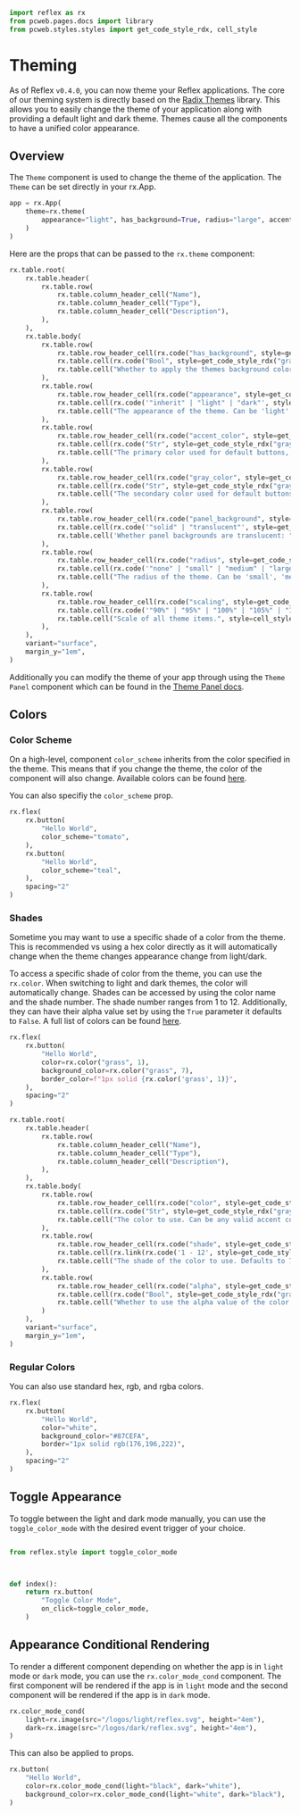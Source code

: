```python exec
import reflex as rx
from pcweb.pages.docs import library
from pcweb.styles.styles import get_code_style_rdx, cell_style
```

# Theming

As of Reflex `v0.4.0`, you can now theme your Reflex applications. The core of our theming system is directly based on the [Radix Themes](https://www.radix-ui.com) library. This allows you to easily change the theme of your application along with providing a default light and dark theme. Themes cause all the components to have a unified color appearance.

## Overview

The `Theme` component is used to change the theme of the application. The `Theme` can be set directly in your rx.App.

```python
app = rx.App(
    theme=rx.theme(
        appearance="light", has_background=True, radius="large", accent_color="teal"
    )
)
```

Here are the props that can be passed to the `rx.theme` component:

```python eval
rx.table.root(
    rx.table.header(
        rx.table.row(
            rx.table.column_header_cell("Name"),
            rx.table.column_header_cell("Type"),
            rx.table.column_header_cell("Description"),
        ),
    ),
    rx.table.body(
        rx.table.row(
            rx.table.row_header_cell(rx.code("has_background", style=get_code_style_rdx("violet"))),
            rx.table.cell(rx.code("Bool", style=get_code_style_rdx("gray"))),
            rx.table.cell("Whether to apply the themes background color to the theme node. Defaults to True.", style=cell_style),
        ),
        rx.table.row(
            rx.table.row_header_cell(rx.code("appearance", style=get_code_style_rdx("violet"))),
            rx.table.cell(rx.code('"inherit" | "light" | "dark"', style=get_code_style_rdx("gray"))),
            rx.table.cell("The appearance of the theme. Can be 'light' or 'dark'. Defaults to 'light'.", style=cell_style),
        ),
        rx.table.row(
            rx.table.row_header_cell(rx.code("accent_color", style=get_code_style_rdx("violet"))),
            rx.table.cell(rx.code("Str", style=get_code_style_rdx("gray"))),
            rx.table.cell("The primary color used for default buttons, typography, backgrounds, etc.", style=cell_style),
        ),
        rx.table.row(
            rx.table.row_header_cell(rx.code("gray_color", style=get_code_style_rdx("violet"))),
            rx.table.cell(rx.code("Str", style=get_code_style_rdx("gray"))),
            rx.table.cell("The secondary color used for default buttons, typography, backgrounds, etc.", style=cell_style),
        ),
        rx.table.row(
            rx.table.row_header_cell(rx.code("panel_background", style=get_code_style_rdx("violet"))),
            rx.table.cell(rx.code('"solid" | "translucent"', style=get_code_style_rdx("gray"))),
            rx.table.cell('Whether panel backgrounds are translucent: "solid" | "translucent" (default).', style=cell_style),
        ),
        rx.table.row(
            rx.table.row_header_cell(rx.code("radius", style=get_code_style_rdx("violet"))),
            rx.table.cell(rx.code('"none" | "small" | "medium" | "large" | "full"', style=get_code_style_rdx("gray"))),
            rx.table.cell("The radius of the theme. Can be 'small', 'medium', or 'large'. Defaults to 'medium'.", style=cell_style),
        ),
        rx.table.row(
            rx.table.row_header_cell(rx.code("scaling", style=get_code_style_rdx("violet"))),
            rx.table.cell(rx.code('"90%" | "95%" | "100%" | "105%" | "110%"', style=get_code_style_rdx("gray"))),
            rx.table.cell("Scale of all theme items.", style=cell_style),
        ),
    ),
    variant="surface",
    margin_y="1em",
)

```

Additionally you can modify the theme of your app through using the `Theme Panel` component which can be found in the [Theme Panel docs]({library.other.theme.path}).


## Colors

### Color Scheme

On a high-level, component `color_scheme` inherits from the color specified in the theme. This means that if you change the theme, the color of the component will also change. Available colors can be found [here](https://www.radix-ui.com/colors).

You can also specifiy the `color_scheme` prop.

```python demo
rx.flex(
    rx.button(
        "Hello World",
        color_scheme="tomato",
    ),
    rx.button(
        "Hello World",
        color_scheme="teal",
    ),
    spacing="2"
)
```

### Shades

Sometime you may want to use a specific shade of a color from the theme. This is recommended vs using a hex color directly as it will automatically change when the theme changes appearance change from light/dark.


To access a specific shade of color from the theme, you can use the `rx.color`. When switching to light and dark themes, the color will automatically change. Shades can be accessed by using the color name and the shade number. The shade number ranges from 1 to 12. Additionally, they can have their alpha value set by using the `True` parameter it defaults to `False`. A full list of colors can be found [here](https://www.radix-ui.com/colors).

```python demo
rx.flex(
    rx.button(
        "Hello World",
        color=rx.color("grass", 1),
        background_color=rx.color("grass", 7),
        border_color=f"1px solid {rx.color('grass', 1)}",
    ),
    spacing="2"
)
```

```python eval
rx.table.root(
    rx.table.header(
        rx.table.row(
            rx.table.column_header_cell("Name"),
            rx.table.column_header_cell("Type"),
            rx.table.column_header_cell("Description"),
        ),
    ),
    rx.table.body(
        rx.table.row(
            rx.table.row_header_cell(rx.code("color", style=get_code_style_rdx("violet"))),
            rx.table.cell(rx.code("Str", style=get_code_style_rdx("gray"))),
            rx.table.cell("The color to use. Can be any valid accent color or 'accent' to reference the current theme color.", style=cell_style),
        ),
        rx.table.row(
            rx.table.row_header_cell(rx.code("shade", style=get_code_style_rdx("violet"))),
            rx.table.cell(rx.link(rx.code('1 - 12', style=get_code_style_rdx("gray")), href="https://www.radix-ui.com/colors")),
            rx.table.cell("The shade of the color to use. Defaults to 7.", style=cell_style),
        ),
        rx.table.row(
            rx.table.row_header_cell(rx.code("alpha", style=get_code_style_rdx("violet"))),
            rx.table.cell(rx.code("Bool", style=get_code_style_rdx("gray"))),
            rx.table.cell("Whether to use the alpha value of the color. Defaults to False.", style=cell_style),
        )
    ),
    variant="surface",
    margin_y="1em",
)

```

### Regular Colors

You can also use standard hex, rgb, and rgba colors.

```python demo
rx.flex(
    rx.button(
        "Hello World",
        color="white",
        background_color="#87CEFA",
        border="1px solid rgb(176,196,222)",
    ),
    spacing="2"
)
```

## Toggle Appearance

To toggle between the light and dark mode manually, you can use the `toggle_color_mode` with the desired event trigger of your choice.

```python

from reflex.style import toggle_color_mode



def index():
    return rx.button(
        "Toggle Color Mode",
        on_click=toggle_color_mode,
    )
```

## Appearance Conditional Rendering

To render a different component depending on whether the app is in `light` mode or `dark` mode, you can use the `rx.color_mode_cond` component. The first component will be rendered if the app is in `light` mode and the second component will be rendered if the app is in `dark` mode.

```python demo
rx.color_mode_cond(
    light=rx.image(src="/logos/light/reflex.svg", height="4em"),
    dark=rx.image(src="/logos/dark/reflex.svg", height="4em"),
)
```

This can also be applied to props.

```python demo
rx.button(
    "Hello World",
    color=rx.color_mode_cond(light="black", dark="white"),
    background_color=rx.color_mode_cond(light="white", dark="black"),
)
```
